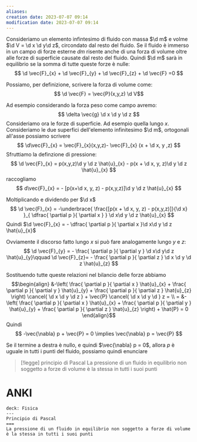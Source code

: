 ```yaml
---
aliases: 
creation date: 2023-07-07 09:14
modification date: 2023-07-07 09:14
---
```


Consideriamo un elemento infintesimo di fluido con massa $\d m$ e volme $\d V = \d x \d y\d z$, circondato dal resto del fluido.
Se il fluido è immerso in un campo di forze esterne $d m$ risente anche di una forza di volume oltre alle forze di superficie causate dal resto del fluido.
Quindi $\d m$ sarà in equilibrio se la somma di tutte queste forze è nulle:
$$ \d \vec{F}_{x} + \d \vec{F}_{y} + \d \vec{F}_{z} + \d \vec{F} =0 $$

Possiamo, per definizione, scrivere la forza di volume come:
$$ \d \vec{F} = \vec{P}(x,y,z) \d V$$

Ad esempio considerando la forza peso come campo avremo:
$$ \delta  \vec{g} \d x \d y \d z $$
Consideriamo ora le forze di superficie. Ad esempio quella lungo $x$. Consideriamo le due superfici dell'elemento infinitesimo $\d m$, ortogonali all'asse possiamo scrivere
$$ \d\vec{F}_{x} = \vec{F}_{x}(x,y,z)- \vec{F}_{x} (x + \d x, y ,z) $$
Sfruttiamo la definzione di pressione:
$$ \d \vec{F}_{x} = p(x,y,z)\d y \d z \hat{u}_{x} - p(x + \d x, y, z)\d y \d z \hat{u}_{x} $$
raccogliamo
$$ d\vec{F}_{x} = - [p(x+\d x, y, z) - p(x,y,z)]\d y \d z \hat{u}_{x} $$

Moltiplicando e dividendo per $\d x$
$$ \d \vec{F}_{x} = -\underbrace{  \frac{[p(x + \d x, y, z) - p(x,y,z)]}{\d x} }_{ \dfrac{ \partial p }{ \partial x }  } \d x\d y \d z \hat{u}_{x} $$
Quindi $\d \vec{F}_{x} = - \dfrac{ \partial p }{ \partial x }\d x\d y \d z \hat{u}_{x}$

Ovviamente il discorso fatto lungo $x$ si può fare analogamente lungo $y$ e $z$:
$$ \d \vec{F}_{y} = - \frac{ \partial p }{ \partial y } \d x\d y\d z \hat{u}_{y}\qquad \d \vec{F}_{z}= - \frac{ \partial p }{ \partial z } \d x \d y \d z \hat{u}_{z} $$

Sostituendo tutte queste relazioni nel bilancio delle forze abbiamo
$$\begin{align}
 &-\left( \frac{ \partial p }{ \partial x } \hat{u}_{x} + \frac{ \partial p }{ \partial y } \hat{u}_{y} + \frac{ \partial p }{ \partial z } \hat{u}_{z} \right) \cancel{ \d x \d y \d z } + \vec{P} \cancel{ \d x \d y \d } z = \\
= &- \left( \frac{ \partial p }{ \partial x } \hat{u}_{x} + \frac{ \partial p }{ \partial y } \hat{u}_{y} + \frac{ \partial p }{ \partial z } \hat{u}_{z}  \right) +  \hat{P} = 0
\end{align}$$
Quindi
$$ -\vec{\nabla} p + \vec{P} = 0 \implies \vec{\nabla} p = \vec{P} $$

Se il termine a destra è nullo, e quindi $\vec{\nabla} p = 0$, allora $p$ è uguale in tutti i punti del fluido, possiamo quindi enunciare

>[!legge] principio di Pascal
>La pressione di un fluido in equilibrio non soggetto a forze di volume è la stessa in tutti i suoi punti

# ANKI

```anki
deck: Fisica
---
Principio di Pascal
===
La pressione di un fluido in equilibrio non soggetto a forze di volume è la stessa in tutti i suoi punti
```
